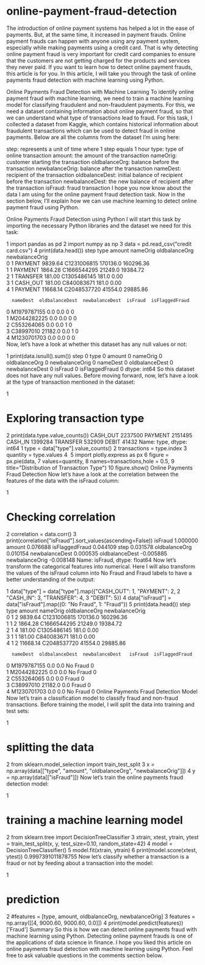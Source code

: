 # online-payment-fraud-detection
The introduction of online payment systems has helped a lot in the ease of payments. But, at the same time, it increased in payment frauds. Online payment frauds can happen with anyone using any payment system, especially while making payments using a credit card. That is why detecting online payment fraud is very important for credit card companies to ensure that the customers are not getting charged for the products and services they never paid. If you want to learn how to detect online payment frauds, this article is for you. In this article, I will take you through the task of online payments fraud detection with machine learning using Python.


Online Payments Fraud Detection with Machine Learning
To identify online payment fraud with machine learning, we need to train a machine learning model for classifying fraudulent and non-fraudulent payments. For this, we need a dataset containing information about online payment fraud, so that we can understand what type of transactions lead to fraud. For this task, I collected a dataset from Kaggle, which contains historical information about fraudulent transactions which can be used to detect fraud in online payments. Below are all the columns from the dataset I’m using here:

step: represents a unit of time where 1 step equals 1 hour
type: type of online transaction
amount: the amount of the transaction
nameOrig: customer starting the transaction
oldbalanceOrg: balance before the transaction
newbalanceOrig: balance after the transaction
nameDest: recipient of the transaction
oldbalanceDest: initial balance of recipient before the transaction
newbalanceDest: the new balance of recipient after the transaction
isFraud: fraud transaction
I hope you now know about the data I am using for the online payment fraud detection task. Now in the section below, I’ll explain how we can use machine learning to detect online payment fraud using Python.

Online Payments Fraud Detection using Python
I will start this task by importing the necessary Python libraries and the dataset we need for this task:

1
import pandas as pd
2
import numpy as np
3
data = pd.read_csv("credit card.csv")
4
print(data.head())
   step      type    amount     nameOrig  oldbalanceOrg  newbalanceOrig  \
0     1   PAYMENT   9839.64  C1231006815       170136.0       160296.36   
1     1   PAYMENT   1864.28  C1666544295        21249.0        19384.72   
2     1  TRANSFER    181.00  C1305486145          181.0            0.00   
3     1  CASH_OUT    181.00   C840083671          181.0            0.00   
4     1   PAYMENT  11668.14  C2048537720        41554.0        29885.86   

      nameDest  oldbalanceDest  newbalanceDest  isFraud  isFlaggedFraud  
0  M1979787155             0.0             0.0        0               0  
1  M2044282225             0.0             0.0        0               0  
2   C553264065             0.0             0.0        1               0  
3    C38997010         21182.0             0.0        1               0  
4  M1230701703             0.0             0.0        0               0  
Now, let’s have a look at whether this dataset has any null values or not:


1
print(data.isnull().sum())
step              0
type              0
amount            0
nameOrig          0
oldbalanceOrg     0
newbalanceOrig    0
nameDest          0
oldbalanceDest    0
newbalanceDest    0
isFraud           0
isFlaggedFraud    0
dtype: int64
So this dataset does not have any null values. Before moving forward, now, let’s have a look at the type of transaction mentioned in the dataset:

1
# Exploring transaction type
2
print(data.type.value_counts())
CASH_OUT    2237500
PAYMENT     2151495
CASH_IN     1399284
TRANSFER     532909
DEBIT         41432
Name: type, dtype: int64
1
type = data["type"].value_counts()
2
transactions = type.index
3
quantity = type.values
4
​
5
import plotly.express as px
6
figure = px.pie(data, 
7
             values=quantity, 
8
             names=transactions,hole = 0.5, 
9
             title="Distribution of Transaction Type")
10
figure.show()
Online Payments Fraud Detection
Now let’s have a look at the correlation between the features of the data with the isFraud column:

1
# Checking correlation
2
correlation = data.corr()
3
print(correlation["isFraud"].sort_values(ascending=False))
isFraud           1.000000
amount            0.076688
isFlaggedFraud    0.044109
step              0.031578
oldbalanceOrg     0.010154
newbalanceDest    0.000535
oldbalanceDest   -0.005885
newbalanceOrig   -0.008148
Name: isFraud, dtype: float64
Now let’s transform the categorical features into numerical. Here I will also transform the values of the isFraud column into No Fraud and Fraud labels to have a better understanding of the output:

1
data["type"] = data["type"].map({"CASH_OUT": 1, "PAYMENT": 2, 
2
                                 "CASH_IN": 3, "TRANSFER": 4,
3
                                 "DEBIT": 5})
4
data["isFraud"] = data["isFraud"].map({0: "No Fraud", 1: "Fraud"})
5
print(data.head())
   step  type    amount     nameOrig  oldbalanceOrg  newbalanceOrig  \
0     1     2   9839.64  C1231006815       170136.0       160296.36   
1     1     2   1864.28  C1666544295        21249.0        19384.72   
2     1     4    181.00  C1305486145          181.0            0.00   
3     1     1    181.00   C840083671          181.0            0.00   
4     1     2  11668.14  C2048537720        41554.0        29885.86   

      nameDest  oldbalanceDest  newbalanceDest   isFraud  isFlaggedFraud  
0  M1979787155             0.0             0.0  No Fraud               0  
1  M2044282225             0.0             0.0  No Fraud               0  
2   C553264065             0.0             0.0     Fraud               0  
3    C38997010         21182.0             0.0     Fraud               0  
4  M1230701703             0.0             0.0  No Fraud               0 
Online Payments Fraud Detection Model
Now let’s train a classification model to classify fraud and non-fraud transactions. Before training the model, I will split the data into training and test sets:


1
# splitting the data
2
from sklearn.model_selection import train_test_split
3
x = np.array(data[["type", "amount", "oldbalanceOrg", "newbalanceOrig"]])
4
y = np.array(data[["isFraud"]])
Now let’s train the online payments fraud detection model:

1
# training a machine learning model
2
from sklearn.tree import DecisionTreeClassifier
3
xtrain, xtest, ytrain, ytest = train_test_split(x, y, test_size=0.10, random_state=42)
4
model = DecisionTreeClassifier()
5
model.fit(xtrain, ytrain)
6
print(model.score(xtest, ytest))
0.9997391011878755
Now let’s classify whether a transaction is a fraud or not by feeding about a transaction into the model:

1
# prediction
2
#features = [type, amount, oldbalanceOrg, newbalanceOrig]
3
features = np.array([[4, 9000.60, 9000.60, 0.0]])
4
print(model.predict(features))
['Fraud']
Summary
So this is how we can detect online payments fraud with machine learning using Python. Detecting online payment frauds is one of the applications of data science in finance. I hope you liked this article on online payments fraud detection with machine learning using Python. Feel free to ask valuable questions in the comments section below.

